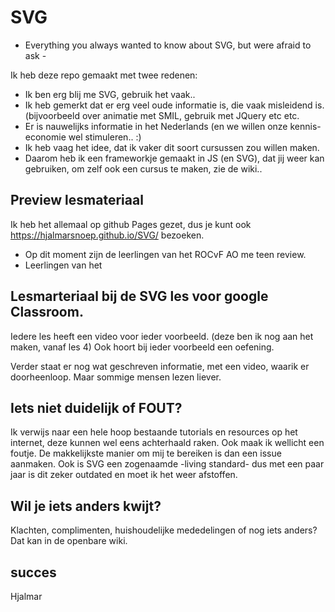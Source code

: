 # SVG
- Everything you always wanted to know about SVG, but were afraid to ask - 

Ik heb deze repo gemaakt met twee redenen:
 - Ik ben erg blij me SVG, gebruik het vaak..
 - Ik heb gemerkt dat er erg veel oude informatie is, die vaak misleidend is. (bijvoorbeeld over animatie met SMIL, gebruik met JQuery etc etc.
 - Er is nauwelijks informatie in het Nederlands (en we willen onze kennis-economie wel stimuleren.. :)
 - Ik heb vaag het idee, dat ik vaker dit soort cursussen zou willen maken.
 - Daarom heb ik een frameworkje gemaakt in JS (en SVG), dat jij weer kan gebruiken, om zelf ook een cursus te maken, zie de wiki..

## Preview lesmateriaal 
Ik heb het allemaal op github Pages gezet, dus je kunt ook https://hjalmarsnoep.github.io/SVG/ bezoeken.
 - Op dit moment zijn de leerlingen van het ROCvF AO me teen review. 
 - Leerlingen van het 

## Lesmarteriaal bij de SVG les voor google Classroom.
Iedere les heeft een video voor ieder voorbeeld. (deze ben ik nog aan het maken, vanaf les 4)
Ook hoort bij ieder voorbeeld een oefening.

Verder staat er nog wat geschreven informatie, met een video, waarik er doorheenloop.
Maar sommige mensen lezen liever.

## Iets niet duidelijk of FOUT?
Ik verwijs naar een hele hoop bestaande tutorials en resources op het internet, deze kunnen wel eens achterhaald raken.
Ook maak ik wellicht een foutje. De makkelijkste manier om mij te bereiken is dan een issue aanmaken.
Ook is SVG een zogenaamde -living standard- dus met een paar jaar is dit zeker outdated en moet ik het weer afstoffen.

## Wil je iets anders kwijt?
Klachten, complimenten, huishoudelijke mededelingen of nog iets anders? Dat kan in de openbare wiki.

## succes
Hjalmar

